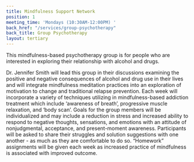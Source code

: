 ```yaml
---
title: Mindfulness Support Network
position: 1
meeting_time: 'Mondays (10:30AM-12:00PM) '
back_href: "/services/group-psychotherapy"
back_title: Group Psychotherapy
layout: tertiary
---
```


This mindfulness-based psychotherapy group is for people who are interested in exploring their relationship with alcohol and drugs.

Dr. Jennifer Smith will lead this group in their discussions examining the positive and negative consequences of alcohol and drug use in their lives and will integrate mindfulness meditation practices into an exploration of motivation to change and traditional relapse prevention. Each week will incorporate a variety of techniques utilizing in mindfulness-based addiction treatment which include ‘awareness of breath’, progressive muscle relaxation, and ‘body scan’. Goals for the group members will be individualized and may include a reduction in stress and increased ability to respond to negative thoughts, sensations, and emotions with an attitude of nonjudgmental, acceptance, and present-moment awareness. Participants will be asked to share their struggles and solution suggestions with one another - as much as they are comfortable to do so. “Homework” assignments will be given each week as increased practice of mindfulness is associated with improved outcome.
